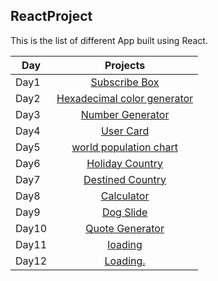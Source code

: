 ## ReactProject
This is the list of different App built using React. 

| Day |                                                                       Projects                                                                     |
| ----- | :-------------------------------------------------------------------------------------------------------------------------------------------------: |
| Day1 |  [Subscribe Box]()                                                                                          |
| Day2 |   [Hexadecimal color generator](https://maxwizardth.github.io/ReactProject/React/Day2_Project/hexadecimal2B.html)                                                                                                                  |
| Day3 |    [Number Generator](  https://maxwizardth.github.io/ReactProject/React/Day3_Project/Number_Generator.html)                                                                                                                   |
| Day4 |  [User Card](https://maxwizardth.github.io/ReactProject/React/Day4_Project/User_Card.html)                                                                                                           |
| Day5 | [world population chart]( https://maxwizardth.github.io/ReactProject/React/Day5_Project/population.html)   |                                                                                                            |
| Day6 |  [Holiday Country ](https://maxwizardth.github.io/ReactProject/React/Day6_Project/CountryHoliday.html)  |
| Day7 | [Destined Country]( https://maxwizardth.github.io/ReactProject/React/Day7_Project/DestinyCountry.html)                                                                                                               |
| Day8 |  [Calculator](https://maxwizardth.github.io/ReactProject/React/Day8_Project/calculator.html)|
| Day9 | [Dog Slide]( https://maxwizardth.github.io/ReactProject/React/Day9_Project/DogSlider.html)                                                                                                               |
| Day10 |  [Quote Generator](https://maxwizardth.github.io/ReactProject/React/Day10_Project/quoteGenerator.html)|
| Day11 | [loading]( https://maxwizardth.github.io/ReactProject/React/Day11_Project/CodeEditor.html)                                                                                                               |
| Day12 |  [Loading.](https://maxwizardth.github.io/ReactProject/React/Day12_Project/thanksCard.html)|
